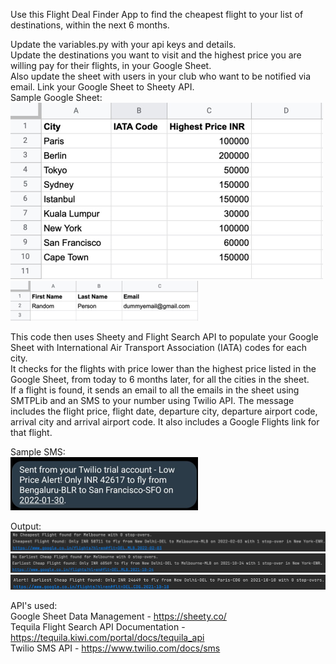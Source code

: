 Use this Flight Deal Finder App to find the cheapest flight to your list of destinations, within the next 6 months.

Update the variables.py with your api keys and details.     
Update the destinations you want to visit and the highest price you are willing pay for their flights, in your Google Sheet.  
Also update the sheet with users in your club who want to be notified via email. Link your Google Sheet to Sheety API.   
Sample Google Sheet:        
![img_2.png](images/img_2.png)         
![img_3.png](images/img_3.png)         

This code then uses Sheety and Flight Search API to populate your Google Sheet with International Air Transport Association (IATA) codes for each city.      
It checks for the flights with price lower than the highest price listed in the Google Sheet, from today to 6 months later, for all the cities in the sheet.  
If a flight is found, it sends an email to all the emails in the sheet using SMTPLib and an SMS to your number using Twilio API.
The message includes the flight price, flight date, departure city, departure airport code, arrival city and arrival airport code. It also includes a Google Flights link for that flight.           

Sample SMS:     
![img_1.png](images/img_1.png)           
        
Output:         
![img_4.png](images/img_4.png)         
![img_5.png](images/img_5.png)         
![img_6.png](images/img_6.png)         
        
API's used:     
Google Sheet Data Management - https://sheety.co/   
Tequila Flight Search API Documentation - https://tequila.kiwi.com/portal/docs/tequila_api      
Twilio SMS API - https://www.twilio.com/docs/sms        

